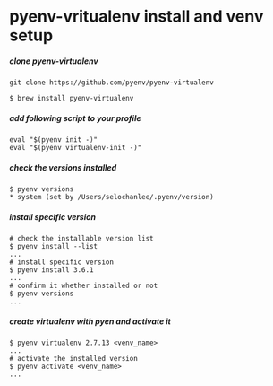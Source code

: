 # pyenv-vritualenv install and venv setup

##### clone pyenv-virtualenv
```
git clone https://github.com/pyenv/pyenv-virtualenv
```

```
$ brew install pyenv-virtualenv
```

##### add following script to your profile
```
eval "$(pyenv init -)"
eval "$(pyenv virtualenv-init -)"
```

##### check the versions installed
```
$ pyenv versions
* system (set by /Users/selochanlee/.pyenv/version)
```

##### install specific version
```
# check the installable version list
$ pyenv install --list
...
# install specific version
$ pyenv install 3.6.1
...
# confirm it whether installed or not
$ pyenv versions
...
```

##### create virtualenv with pyen and activate it
```
$ pyenv virtualenv 2.7.13 <venv_name>
...
# activate the installed version
$ pyenv activate <venv_name>
...
```


